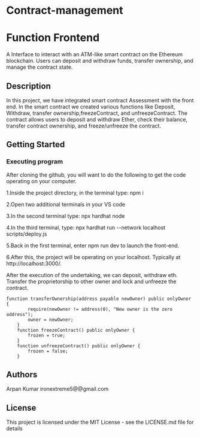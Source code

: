 # Contract-management
# Function Frontend
A Interface to interact with an ATM-like smart contract on the Ethereum blockchain. Users can deposit and withdraw funds, transfer ownership, and manage the contract state.

## Description
In this project, we have integrated smart contract Assessment  with the front end. In the smart contract we created various functions like Deposit, Withdraw, transfer ownership,freezeContract, and unfreezeContract. The contract allows users to deposit and withdraw Ether, check their balance, transfer contract ownership, and freeze/unfreeze the contract. 
## Getting Started
### Executing program
After cloning the github, you will want to do the following to get the code operating on your computer.

1.Inside the project directory, in the terminal type: npm i

2.Open two additional terminals in your VS code

3.In the second terminal type: npx hardhat node

4.In the third terminal, type: npx hardhat run --network localhost scripts/deploy.js

5.Back in the first terminal, enter npm run dev to launch the front-end.

6.After this, the project will be operating on your localhost. Typically at http://localhost:3000/.

After the execution of the undertaking, we can deposit, withdraw eth. Transfer the proprietorship to other owner and lock and unfreeze the contract.
```
function transferOwnership(address payable newOwner) public onlyOwner {
        require(newOwner != address(0), "New owner is the zero address");
        owner = newOwner;
    } 
    function freezeContract() public onlyOwner {
        frozen = true;
    }
    function unfreezeContract() public onlyOwner {
        frozen = false;
    }
```
## Authors

Arpan Kumar
ironextreme5@@gmail.com

## License
This project is licensed under the MIT License - see the LICENSE.md file for details
